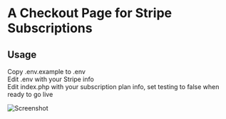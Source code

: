 # A Checkout Page for Stripe Subscriptions  
  
## Usage  
Copy .env.example to .env  
Edit .env with your Stripe info  
Edit index.php with your subscription plan info, set testing to false when ready to go live  
  
![Screenshot](http://it-all.com/stripe-subscriptions/screenshot.png)  